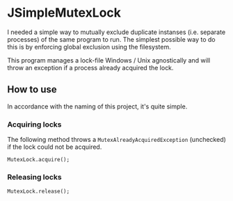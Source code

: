 # JSimpleMutexLock
I needed a simple way to mutually exclude duplicate instanses (i.e. separate processes) of the same program to run. The simplest possible way to do this is by enforcing global exclusion using the filesystem.

This program manages a lock-file Windows / Unix agnostically and will throw an exception if a process already acquired the lock.

## How to use

In accordance with the naming of this project, it's quite simple.

### Acquiring locks

The following method throws a `MutexAlreadyAcquiredException` (unchecked) if the lock could not be acquired.

`MutexLock.acquire();`

### Releasing locks

`MutexLock.release();`
